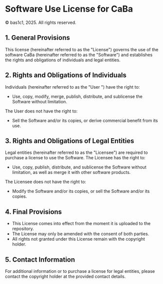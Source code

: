 # Software Use License for CaBa

© bas1c1, 2025. All rights reserved.

## 1. General Provisions

This license (hereinafter referred to as the "License") governs the use of the software CaBa (hereinafter referred to as the "Software") and establishes the rights and obligations of individuals and legal entities.

## 2. Rights and Obligations of Individuals

Individuals (hereinafter referred to as the "User ") have the right to:

- Use, copy, modify, merge, publish, distribute, and sublicense the Software without limitation.

The User does not have the right to:

- Sell the Software and/or its copies, or derive commercial benefit from its use.

## 3. Rights and Obligations of Legal Entities

Legal entities (hereinafter referred to as the "Licensee") are required to purchase a license to use the Software. The Licensee has the right to:

- Use, copy, publish, distribute, and sublicense the Software without limitation, as well as merge it with other software products.

The Licensee does not have the right to:

- Modify the Software and/or its copies, or sell the Software and/or its copies.

## 4. Final Provisions

- This License comes into effect from the moment it is uploaded to the repository.
- The License may only be amended with the consent of both parties.
- All rights not granted under this License remain with the copyright holder.

## 5. Contact Information

For additional information or to purchase a license for legal entities, please contact the copyright holder at the provided contact details.
